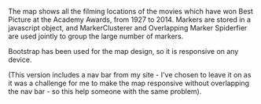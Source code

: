 The map shows all the filming locations of the movies which have won Best Picture at the Academy Awards, from 
1927 to 2014. Markers are stored in a javascript object, and MarkerClusterer and Overlapping Marker Spiderfier are used jointly to 
group the large number of markers. 

Bootstrap has been used for the map design, so it is responsive on any device. 

(This version includes a nav bar from my site - I've chosen to leave it on as it was a challenge for me to make the map responsive without overlapping the nav bar - so this help someone with the same problem).

